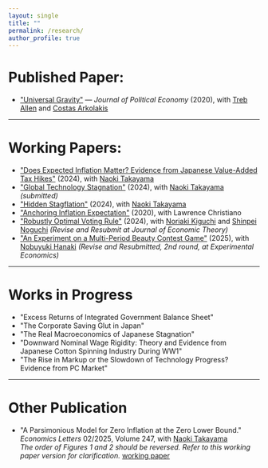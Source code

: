 ```yaml
---
layout: single
title: ""
permalink: /research/
author_profile: true
---
```

# Published Paper:
- ["Universal Gravity"](https://www.journals.uchicago.edu/doi/abs/10.1086/704385?af=R&mobileUi=0) — *Journal of Political Economy* (2020), with [Treb Allen](https://sites.google.com/site/treballen/home?authuser=0) and [Costas Arkolakis](https://arkolakis.com/)

---

# Working Papers:
- ["Does Expected Inflation Matter? Evidence from Japanese Value-Added Tax Hikes"](https://www.dropbox.com/scl/fo/03hun5pxioram7n6te16p/AP5nKTLL343b3KRFzU191-g?rlkey=8hu4n5kn9h8p80z20teyjeq23&dl=0) (2024), with [Naoki Takayama](https://www.naoki-takayama.com/)
- ["Global Technology Stagnation"](https://www.dropbox.com/scl/fo/03uqcl1l6suag1uxbw4uo/h?rlkey=oirzggqtv7ol6q75ae1r66mie&dl=0) (2024), with [Naoki Takayama](https://www.naoki-takayama.com/) *(submitted)*
- ["Hidden Stagflation"](https://www.dropbox.com/home/bad_inflation/web) (2024), with [Naoki Takayama](https://www.naoki-takayama.com/)
- ["Anchoring Inflation Expectation"](https://www.dropbox.com/scl/fo/0kf9p5ntgox4cynbx0fvl/AD68Qi_jBnwbvUYGORn6MPM?rlkey=anx7yq9axeve92rwpc908hps5&dl=0) (2020), with Lawrence Christiano
- ["Robustly Optimal Voting Rule"](https://www.dropbox.com/home/SuccessiveVoting/web?share_manage_access=false) (2024), with [Noriaki Kiguchi](https://sites.google.com/view/noriaki-kiguchi/home/) and [Shinpei Noguchi](https://sites.google.com/view/shinpeinoguchi/home)
*(Revise and Resubmit at Journal of Economic Theory)*
- ["An Experiment on a Multi-Period Beauty Contest Game"](https://www.dropbox.com/home/dynamicBeautyContestAnalysis/web) (2025), with [Nobuyuki Hanaki](https://sites.google.com/view/nhanaki/home)
*(Revise and Resubmitted, 2nd round, at Experimental Economics)*

---

# Works in Progress
- "Excess Returns of Integrated Government Balance Sheet"
- "The Corporate Saving Glut in Japan"
- "The Real Macroeconomics of Japanese Stagnation"
- "Downward Nominal Wage Rigidity: Theory and Evidence from Japanese Cotton Spinning Industry During WW1"
- "The Rise in Markup or the Slowdown of Technology Progress? Evidence from PC Market"

---

# Other Publication
- "A Parsimonious Model for Zero Inflation at the Zero Lower Bound." *Economics Letters* 02/2025, Volume 247, with [Naoki Takayama](#)  
  *The order of Figures 1 and 2 should be reversed. Refer to this working paper version for clarification.* [working paper](#)

